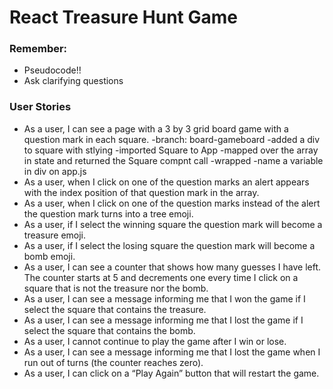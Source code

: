 # React Treasure Hunt Game

### Remember:
- Pseudocode!!
- Ask clarifying questions

### User Stories
- As a user, I can see a page with a 3 by 3 grid board game with a question mark in each square.
-branch: board-gameboard
-added a div to square with stlying
-imported Square to App
-mapped over the array in state and returned the Square compnt call
-wrapped
-name a variable in div on app.js
- As a user, when I click on one of the question marks an alert appears with the index position of that question mark in the array.
- As a user, when I click on one of the question marks instead of the alert the question mark turns into a tree emoji.
- As a user, if I select the winning square the question mark will become a treasure emoji.
- As a user, if I select the losing square the question mark will become a bomb emoji.
- As a user, I can see a counter that shows how many guesses I have left. The counter starts at 5 and decrements one every time I click on a square that is not the treasure nor the bomb.
- As a user, I can see a message informing me that I won the game if I select the square that contains the treasure.
- As a user, I can see a message informing me that I lost the game if I select the square that contains the bomb.
- As a user, I cannot continue to play the game after I win or lose.
- As a user, I can see a message informing me that I lost the game when I run out of turns (the counter reaches zero).
- As a user, I can click on a “Play Again” button that will restart the game.
